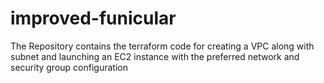 # improved-funicular
The Repository contains the terraform code for creating a VPC along with subnet and launching an EC2 instance with the preferred network and security group configuration
